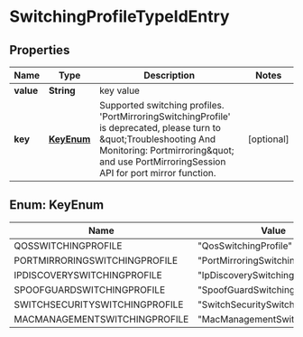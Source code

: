 # SwitchingProfileTypeIdEntry

## Properties
Name | Type | Description | Notes
------------ | ------------- | ------------- | -------------
**value** | **String** | key value | 
**key** | [**KeyEnum**](#KeyEnum) | Supported switching profiles. &#x27;PortMirroringSwitchingProfile&#x27; is deprecated, please turn to \&quot;Troubleshooting And Monitoring: Portmirroring\&quot; and use PortMirroringSession API for port mirror function.  |  [optional]

<a name="KeyEnum"></a>
## Enum: KeyEnum
Name | Value
---- | -----
QOSSWITCHINGPROFILE | &quot;QosSwitchingProfile&quot;
PORTMIRRORINGSWITCHINGPROFILE | &quot;PortMirroringSwitchingProfile&quot;
IPDISCOVERYSWITCHINGPROFILE | &quot;IpDiscoverySwitchingProfile&quot;
SPOOFGUARDSWITCHINGPROFILE | &quot;SpoofGuardSwitchingProfile&quot;
SWITCHSECURITYSWITCHINGPROFILE | &quot;SwitchSecuritySwitchingProfile&quot;
MACMANAGEMENTSWITCHINGPROFILE | &quot;MacManagementSwitchingProfile&quot;
